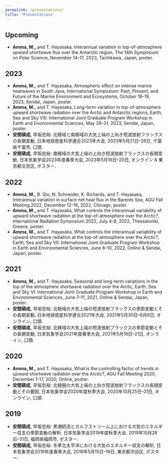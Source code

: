 ```yaml
---
permalink: /presentations/
title: "Presentations"
---
```


## Upcoming
- __Amma, M.,__ and T. Hayasaka, Interannual variation in top-of-atmosphere upward shortwave flux over the Antarctic region, The 14th Symposium on Polar Science, November 14–17, 2023, Tachikawa, Japan, poster.

## 2023
- __Amma, M.,__ and T. Hayasaka, Atmospheric effect on intense marine heatwaves in South Java, International Symposium: Past, Present, and Future of the Marine Environment and Ecosystems, October 18–19, 2023, Sendai, Japan, poster.
- __Amma, M.,__ and T. Hayasaka, Long-term variation in top-of-atmosphere upward shortwave radiation over the Arctic and Antarctic regions, Earth, Sea and Sky VIII: International Joint Graduate Program Workshop in Earth and Environmental Sciences, May 28–31, 2023, Sendai, Japan, poster.
- __安間碩成,__ 早坂忠裕: 北極域と南極域の大気上端の上向き短波放射フラックスの長期変動, 日本地球惑星科学連合2023年大会, 2023年5月21日–26日, 千葉県千葉市, 口頭.
- __安間碩成,__ 早坂忠裕: 南極域の大気上端の上向き短波放射フラックスの長期変動, 日本気象学会2023年度春季大会, 2023年5月16日–20日, オンライン & 東京都文京区, ポスター.
  
## 2022
- __Amma, M.,__ B. Qiu, N. Schneider, K. Richards, and T. Hayasaka, Interannual variation in surface net heat flux in the Barents Sea, AGU Fall Meeting 2022, December 12-16, 2022, Chicago, poster.
- __Amma, M.,__ and T. Hayasaka, What controls the interannual variability of upward shortwave radiation at the top-of-atmosphere over the Arctic?, International Radiation Symposium 2022, July 4-8, 2022, Thessaloniki, Greece, poster.
- __Amma, M.,__ and T. Hayasaka, What controls the interannual variability of upward shortwave radiation at the top-of-atmosphere over the Arctic?, Earth, Sea and Sky VII: International Joint Graduate Program Workshop in Earth and Environmental Sciences, June 6–10, 2022, Online & Sendai, Japan, poster.

## 2021
- __Amma, M.,__ and T. Hayasaka, Seasonal and long-term variations in the top of the atmosphere shortwave radiation over the Arctic, Earth, Sea and Sky VI: International Joint Graduate Program Workshop in Earth and Environmental Sciences, June 7–11, 2021, Online & Sendai, Japan, poster.
- __安間碩成,__ 早坂忠裕: 北極域の大気上端の短波放射フラックスの季節変動とその長期変動, 日本地球惑星科学連合2021年大会, 2021年5月30日–6月6日, オンライン, 口頭.
- __安間碩成,__ 早坂忠裕: 北極域の大気上端の短波放射フラックスの季節変動とその長期変動, 日本気象学会2021年度春季大会, 2021年5月16日–21日, オンライン, 口頭.

## 2020
- __Amma, M.,__ and T. Hayasaka, What is the controlling factor of trends in upward shortwave radiation over the Arctic?, AGU Fall Meeting 2020, December 1-17, 2020, Online, poster.
- __安間碩成,__ 早坂忠裕: 北極圏の大気上端の上向き短波放射フラックスの長期変動とその要因, 日本気象学会2020年度秋季大会, 2020年10月25日–31日, オンライン, 口頭.

## 2019
- __安間碩成,__ 早坂忠裕: 黒潮続流とガルフストリーム上における大気のエネルギー収支の季節変動の解析, 日本気象学会2019年度秋季大会, 2019年10月28日–31日, 福岡県福岡市, ポスター.
- __安間碩成,__ 早坂忠裕: 冬季北太平洋における大気のエネルギー収支の解析, 日本気象学会2019年度春季大会, 2019年5月15日–18日, 東京都渋谷区, ポスター.
